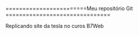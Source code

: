 ========================Meu repositório Git ===============================

Replicando site da tesla no curos B7Web
